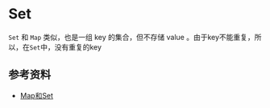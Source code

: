 # Set



`Set` 和 `Map` 类似，也是一组 key 的集合，但不存储 value 。由于key不能重复，所以，在`Set`中，没有重复的key





## 参考资料

- [Map和Set](https://www.liaoxuefeng.com/wiki/1022910821149312/1023024181109440)
